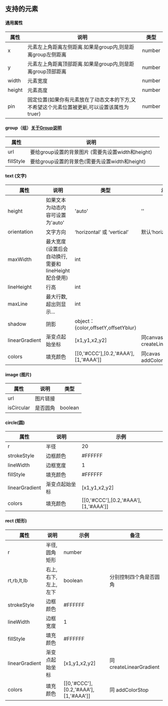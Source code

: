 ## 支持的元素

#### 通用属性
属性 | 说明 | 类型 |
---|---|---|
x|元素左上角距离左侧距离.如果是group内,则是距离group左侧距离|number|
y|元素左上角距离顶部距离.如果是group内,则是距离group顶部距离|number|
width|元素宽度|number|
height|元素高度|number|
pin|固定位置(如果你有元素放在了动态文本的下方,又不希望这个元素位置被更新,可以设置该属性为truer)|number|

#### group（组）[关于Group说明](https://github.com/dntzhang/cax/blob/master/README.CN.md#group)
属性 | 说明 |  |
---|---|---|
url|要给group设置的背景图片 (需要先设置width和height)||
fillStyle|要给group设置的背景色(需要先设置width和height)||

#### text (文字) 
属性 | 说明 | 类型 |示例|
---|---|---|---|
height | 如果文本为动态内容可设置为'auto' | 'auto'| ''
orientation | 文字方向 | ‘horizontal’ 或 ‘vertical’| 默认‘horizontal’
maxWidth | 最大宽度(设置后会自动换行,需要和lineHeight配合使用) | int | 
lineHeight | 行高 | int | 
maxLine | 最大行数,超出则显示... | int | 
shadow | 阴影 | object：{color,offsetY,offsetYblur} | 
linearGradient | 渐变点起始坐标 | [x1,y1,x2,y2] | 同canvas createLinearGradient
colors | 填充颜色 | [[0,'#CCC'],[0.2,'#AAA'],[1,'#AAA']]| 同cavas addColorStop

#### image (图片)
属性 | 说明 | 类型 |
---|---|---|
url | 图片链接 |  | 
isCircular | 是否圆角 | boolean | 

#### circle(圆)
属性 | 说明 | 示例 
---|---|---|
r | 半径 | 20 | 
strokeStyle | 边框颜色 | #FFFFFF | 
lineWidth | 边框宽度 | 1 | 
fillStyle | 填充颜色 | #FFFFFF | 
linearGradient | 渐变点起始坐标 | [x1,y1,x2,y2] | 同createLinearGradient
colors | 填充颜色 | [[0,'#CCC'],[0.2,'#AAA'],[1,'#AAA']]| 同 addColorStop

#### rect (矩形)
属性 | 说明 | 示例 |备注
---|---|---|---
r | 半径,圆角矩形 | number | 
rt,rb,lt,lb| 右上,右下,左上,左下| boolean|分别控制四个角是否圆角
strokeStyle | 边框颜色 | #FFFFFF | 
lineWidth | 边框宽度 | 1 | 
fillStyle | 填充颜色 | #FFFFFF | 
linearGradient | 渐变点起始坐标 | [x1,y1,x2,y2] | 同createLinearGradient
colors | 填充颜色 | [[0,'#CCC'],[0.2,'#AAA'],[1,'#AAA']]| 同 addColorStop

